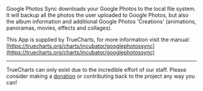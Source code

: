 Google Photos Sync downloads your Google Photos to the local file system. It will backup all the photos the user uploaded to Google Photos, but also the album information and additional Google Photos 'Creations' (animations, panoramas, movies, effects and collages).

This App is supplied by TrueCharts, for more information visit the manual: [https://truecharts.org/charts/incubator/googlephotossync](https://truecharts.org/charts/incubator/googlephotossync)

---

TrueCharts can only exist due to the incredible effort of our staff.
Please consider making a [donation](https://truecharts.org/about/sponsor) or contributing back to the project any way you can!

